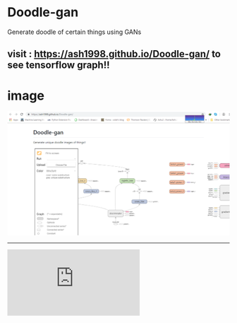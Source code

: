 # Doodle-gan
Generate doodle of certain things using GANs
## visit : https://ash1998.github.io/Doodle-gan/ to see tensorflow graph!!


# image
![image2](https://github.com/ASH1998/Doodle-gan/blob/master/doodlegan.PNG)

------------------------------------------------------------------------------------------------------------------------
![image](https://github.com/ASH1998/Doodle-gan/blob/master/newframe.html)

